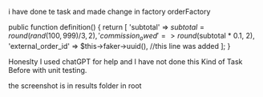 i have done te task and made change in factory 
orderFactory

 public function definition()
    {
        return [
            'subtotal' => $subtotal = round(rand(100, 999) / 3, 2),
            'commission_owed' => round($subtotal * 0.1, 2),
            'external_order_id' => $this->faker->uuid(), //this line was added 
        ];
    }


Honeslty I used chatGPT for help and I have not done this Kind of Task Before with unit testing.

the screenshot is in results folder in root 
